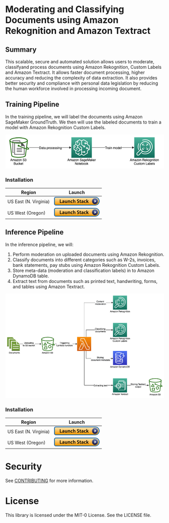 # Moderating and Classifying Documents using Amazon Rekognition and Amazon Textract

## Summary
This scalable, secure and automated solution allows users to moderate, classifyand process documents using Amazon Rekognition, Custom Labels and Amazon Textract. It allows faster document processing, higher accuracy and reducing the complexity of data extraction. It also provides better security and compliance with personal data legislation by reducing the human workforce involved in processing incoming document.

## Training Pipeline
In the training pipeline, we will label the documents using Amazon SageMaker GroundTruth. We then will use the labeled documents to train a model with Amazon Rekognition Custom Labels.

![](TrainingPipeline.png)

### Installation
Region| Launch
------|-----
US East (N. Virginia) | [![Launch in us-east-1](launch-stack.png)](https://console.aws.amazon.com/cloudformation/home?region=us-east-1#/stacks/new?stackName=doc-moderation-classification-training-pipeline&templateURL=https://aws-rek-immersionday-us-east-1.s3.amazonaws.com/TrainingPipeline.yaml)
US West (Oregon) | [![Launch in us-west-2](launch-stack.png)](https://console.aws.amazon.com/cloudformation/home?region=us-west-2#/stacks/new?stackName=doc-moderation-classification-training-pipeline&templateURL=https://aws-rek-immersionday-us-east-1.s3.amazonaws.com/TrainingPipeline.yaml)

## Inference Pipeline

In the inference pipeline, we will:
1. Perform moderation on uploaded documents using Amazon Rekognition.
2. Classify documents into different categories such as W-2s, invoices, bank statements, pay stubs using Amazon Rekognition Custom Labels.
3. Store meta-data (moderation and classification labels) in to Amazon DynamoDB table.
4. Extract text from documents such as printed text, handwriting, forms, and tables using Amazon Textract.

![](InferencePipeline.png)

### Installation
Region| Launch
------|-----
US East (N. Virginia) | [![Launch in us-east-1](launch-stack.png)](https://console.aws.amazon.com/cloudformation/home?region=us-east-1#/stacks/new?stackName=doc-moderation-classification-inference-pipeline&templateURL=https://aws-rek-immersionday-us-east-1.s3.amazonaws.com/InferencePipeline.yml)
US West (Oregon) | [![Launch in us-west-2](launch-stack.png)](https://console.aws.amazon.com/cloudformation/home?region=us-west-2#/stacks/new?stackName=doc-moderation-classification-inference-pipeline&templateURL=https://aws-rek-immersionday-us-east-1.s3.amazonaws.com/InferencePipeline.yml)

# Security

See [CONTRIBUTING](CONTRIBUTING.md#security-issue-notifications) for more information.

# License

This library is licensed under the MIT-0 License. See the LICENSE file.
